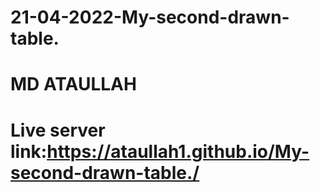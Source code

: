 # 21-04-2022-My-second-drawn-table.
# MD ATAULLAH
# Live server link:https://ataullah1.github.io/My-second-drawn-table./

